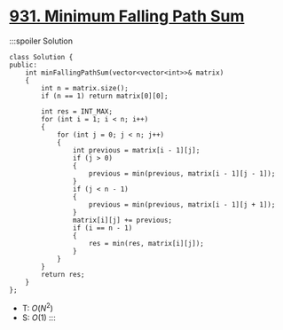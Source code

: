 # [931\. Minimum Falling Path Sum](https://leetcode.com/problems/minimum-falling-path-sum/)

:::spoiler Solution
```cpp=
class Solution {
public:
    int minFallingPathSum(vector<vector<int>>& matrix)
    {
        int n = matrix.size();
        if (n == 1) return matrix[0][0];

        int res = INT_MAX;
        for (int i = 1; i < n; i++)
        {
            for (int j = 0; j < n; j++)
            {
                int previous = matrix[i - 1][j];
                if (j > 0)
                {
                    previous = min(previous, matrix[i - 1][j - 1]);
                }
                if (j < n - 1)
                {
                    previous = min(previous, matrix[i - 1][j + 1]);
                }
                matrix[i][j] += previous;
                if (i == n - 1)
                {
                    res = min(res, matrix[i][j]);
                }
            }
        }
        return res;
    }
};
```
- T: $O(N^2)$
- S: $O(1)$
:::
